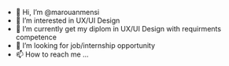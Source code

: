 - 👋 Hi, I’m @marouanmensi
- 👀 I’m interested in UX/UI Design
- 🌱 I’m currently get my diplom in UX/UI Design with requirments competence
- 💞️ I’m looking for job/internship opportunity
- 📫 How to reach me ...

<!---
marouanmensi/marouanmensi is a ✨ special ✨ repository because its `README.md` (this file) appears on your GitHub profile.
You can click the Preview link to take a look at your changes.
--->
